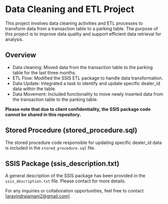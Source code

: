
# Data Cleaning and ETL Project

This project involves data cleaning activities and ETL processes to transform data from a transaction table to a parking table. The purpose of this project is to improve data quality and support efficient data retrieval for analysis.

## Overview

- Data cleaning: Moved data from the transaction table to the parking table for the last three months.
- ETL Flow: Modified the SSIS ETL package to handle data transformation.
- Data Update: Integrated a task to identify and update specific dealer_id data within the table.
- Data Movement: Included functionality to move newly inserted data from the transaction table to the parking table.

**Please note that due to client confidentiality, the SSIS package code cannot be shared in this repository.**

## Stored Procedure (stored_procedure.sql)

The stored procedure code responsible for updating specific dealer_id data is included in the `stored_procedure.sql` file.

## SSIS Package (ssis_description.txt)

A general description of the SSIS package has been provided in the `ssis_description.txt` file. Please contact for more details.

For any inquiries or collaboration opportunities, feel free to contact [aravindrajamani2@gmail.com].



